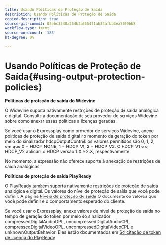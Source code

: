 ```yaml
---
title: Usando Políticas de Proteção de Saída
description: Usando Políticas de Proteção de Saída
copied-description: true
source-git-commit: 02ebc3548a254b2a6554f1ab34afbb3ea5f09bb8
workflow-type: tm+mt
source-wordcount: '183'
ht-degree: 0%

---
```


# Usando Políticas de Proteção de Saída{#using-output-protection-policies}

**Políticas de proteção de saída do Widevine**

O Widevine suporta nativamente restrições de proteção de saída analógica e digital. Consulte a documentação do seu provedor de serviços Widevine sobre como anexar essas políticas a licenças geradas.

Se você usar o Expressplay como provedor de serviços Widevine, anexe políticas de proteção de saída digital no momento da geração do token por meio do sinalizador hdcpOutputControl: os valores permitidos são 0, 1, 2, em que 0 = HDCP_NONE, 1 = HDCP_V1, 2 = HDCP_V2. O HDCP_V1 e o HDCP_V2 aplicam o HDCP versão 1.X e 2.X, respectivamente.

No momento, a expressão não oferece suporte à anexação de restrições de saída analógicas

**Políticas de proteção de saída PlayReady**

O PlayReady também suporta nativamente restrições de proteção de saída analógica e digital. Os valores do nível de proteção de saída que você pode definir. A página [Níveis de proteção de saída](https://msdn.microsoft.com/en-us/library/dn468831.aspx) O documenta os valores que você pode definir e o comportamento esperado do cliente.

Se você usar o Expressplay, anexe valores de nível de proteção de saída no tempo de geração do token por meio do sinalizador compressedDigitalAudioOPL, uncompressedDigitalAudioOPL, compressedDigitalVideoOPL, uncompressedDigitalVideoOPL e unknownOutputBehavior. Eles estão documentados em [Solicitação de token de licença do PlayReady](https://www.expressplay.com/developer/restapi/#playready-license-token-request)
